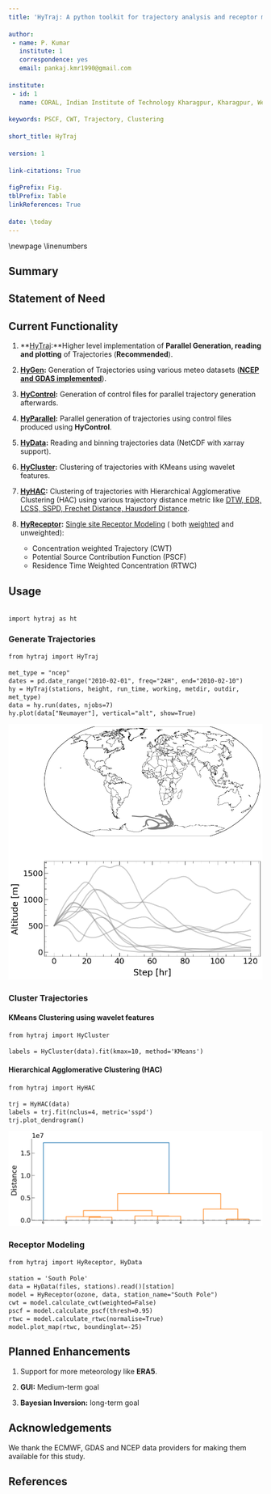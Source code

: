 ```yaml
---
title: 'HyTraj: A python toolkit for trajectory analysis and receptor modeling'

author:
 - name: P. Kumar
   institute: 1
   correspondence: yes
   email: pankaj.kmr1990@gmail.com

institute:
 - id: 1
   name: CORAL, Indian Institute of Technology Kharagpur, Kharagpur, West Bengal, India

keywords: PSCF, CWT, Trajectory, Clustering

short_title: HyTraj

version: 1

link-citations: True

figPrefix: Fig.
tblPrefix: Table
linkReferences: True

date: \today
---
```


\newpage
\linenumbers

## Summary

## Statement of Need

## Current Functionality

1. **[HyTraj](../hytraj/__init__.py):**Higher level implementation of **Parallel Generation, reading and plotting** of Trajectories (**Recommended**).

2. **[HyGen](../hytraj/hygen.py):** Generation of Trajectories using various meteo datasets (**[NCEP and GDAS implemented](https://ready.arl.noaa.gov/archives.php)**).

3. **[HyControl](../hytraj/hygen.py):** Generation of control files for parallel trajectory generation afterwards. 

4. **[HyParallel](../hytraj/hygen.py):** Parallel generation of trajectories using control files produced using **HyControl**.

5. **[HyData](../hytraj/hyread.py):** Reading and binning trajectories data (NetCDF with xarray support).

6. **[HyCluster](../hytraj/hycluster.py):** Clustering of trajectories with KMeans using wavelet features.

7. **[HyHAC](../hytraj/hyagg.py):** Clustering of trajectories with Hierarchical Agglomerative Clustering (HAC) using various trajectory distance metric like [DTW, EDR, LCSS, SSPD, Frechet Distance, Hausdorf Distance](https://ieeexplore.ieee.org/document/7464920).

6. **[HyReceptor](../hytraj/hymodel.py):** [Single site Receptor Modeling](https://www.sciencedirect.com/science/article/abs/pii/S1352231002008865?via%3Dihub) ( both [weighted](https://www.sciencedirect.com/science/article/abs/pii/S1352231017303898?via%3Dihub) and unweighted):
    - Concentration weighted Trajectory (CWT)
    - Potential Source Contribution Function (PSCF) 
    - Residence Time Weighted Concentration (RTWC)

## Usage

```

import hytraj as ht
```

### Generate Trajectories

```
from hytraj import HyTraj

met_type = "ncep"
dates = pd.date_range("2010-02-01", freq="24H", end="2010-02-10")
hy = HyTraj(stations, height, run_time, working, metdir, outdir, met_type)
data = hy.run(dates, njobs=7)
hy.plot(data["Neumayer"], vertical="alt", show=True)
```
![Example Trajectories](./figures/ex.png)

### Cluster Trajectories

#### KMeans Clustering using wavelet features

```
from hytraj import HyCluster

labels = HyCluster(data).fit(kmax=10, method='KMeans')
```

#### Hierarchical Agglomerative Clustering (HAC)

```
from hytraj import HyHAC

trj = HyHAC(data)
labels = trj.fit(nclus=4, metric='sspd')
trj.plot_dendrogram()
```
![Dendrogram](./figures/dendrogram.png)

### Receptor Modeling

```
from hytraj import HyReceptor, HyData

station = 'South Pole'
data = HyData(files, stations).read()[station]
model = HyReceptor(ozone, data, station_name="South Pole")
cwt = model.calculate_cwt(weighted=False)
pscf = model.calculate_pscf(thresh=0.95)
rtwc = model.calculate_rtwc(normalise=True)
model.plot_map(rtwc, boundinglat=-25)
```

## Planned Enhancements

1. Support for more meteorology like **ERA5**.

2. **GUI:** Medium-term goal 

3. **Bayesian Inversion:** long-term goal

## Acknowledgements

We thank the ECMWF, GDAS and NCEP data providers for making them available for this study.

## References
